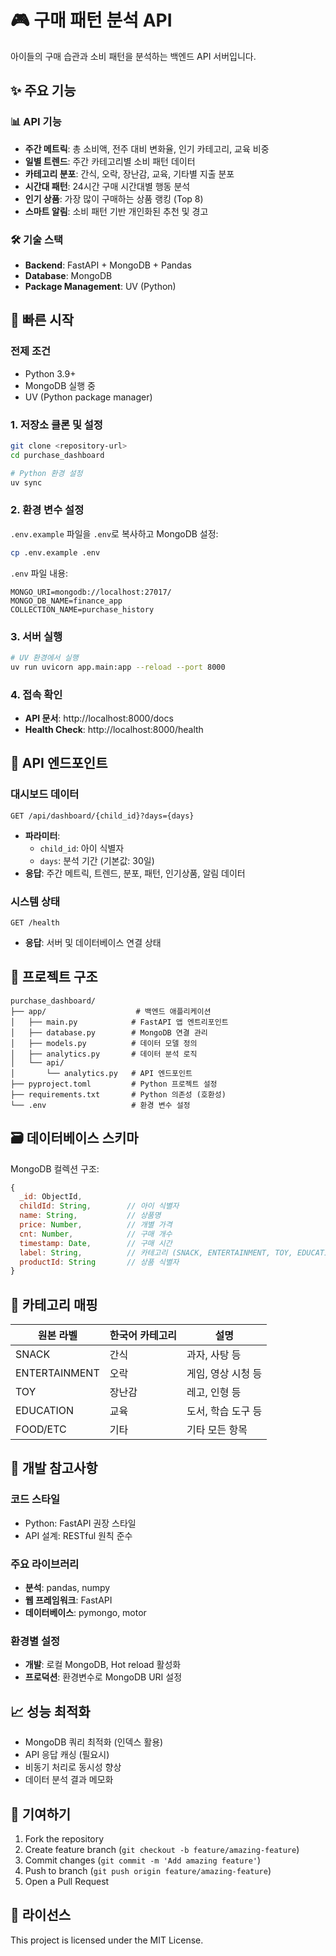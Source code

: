 # 🎮 구매 패턴 분석 API

아이들의 구매 습관과 소비 패턴을 분석하는 백엔드 API 서버입니다.

## ✨ 주요 기능

### 📊 API 기능
- **주간 메트릭**: 총 소비액, 전주 대비 변화율, 인기 카테고리, 교육 비중
- **일별 트렌드**: 주간 카테고리별 소비 패턴 데이터
- **카테고리 분포**: 간식, 오락, 장난감, 교육, 기타별 지출 분포
- **시간대 패턴**: 24시간 구매 시간대별 행동 분석
- **인기 상품**: 가장 많이 구매하는 상품 랭킹 (Top 8)
- **스마트 알림**: 소비 패턴 기반 개인화된 추천 및 경고

### 🛠 기술 스택
- **Backend**: FastAPI + MongoDB + Pandas
- **Database**: MongoDB
- **Package Management**: UV (Python)

## 🚀 빠른 시작

### 전제 조건
- Python 3.9+
- MongoDB 실행 중
- UV (Python package manager)

### 1. 저장소 클론 및 설정
```bash
git clone <repository-url>
cd purchase_dashboard

# Python 환경 설정
uv sync
```

### 2. 환경 변수 설정
`.env.example` 파일을 `.env`로 복사하고 MongoDB 설정:

```bash
cp .env.example .env
```

`.env` 파일 내용:
```env
MONGO_URI=mongodb://localhost:27017/
MONGO_DB_NAME=finance_app
COLLECTION_NAME=purchase_history
```

### 3. 서버 실행

```bash
# UV 환경에서 실행
uv run uvicorn app.main:app --reload --port 8000
```

### 4. 접속 확인
- **API 문서**: http://localhost:8000/docs
- **Health Check**: http://localhost:8000/health

## 📡 API 엔드포인트

### 대시보드 데이터
```
GET /api/dashboard/{child_id}?days={days}
```
- **파라미터**: 
  - `child_id`: 아이 식별자
  - `days`: 분석 기간 (기본값: 30일)
- **응답**: 주간 메트릭, 트렌드, 분포, 패턴, 인기상품, 알림 데이터

### 시스템 상태
```
GET /health
```
- **응답**: 서버 및 데이터베이스 연결 상태

## 📁 프로젝트 구조

```
purchase_dashboard/
├── app/                    # 백엔드 애플리케이션
│   ├── main.py            # FastAPI 앱 엔트리포인트
│   ├── database.py        # MongoDB 연결 관리
│   ├── models.py          # 데이터 모델 정의
│   ├── analytics.py       # 데이터 분석 로직
│   └── api/
│       └── analytics.py   # API 엔드포인트
├── pyproject.toml         # Python 프로젝트 설정
├── requirements.txt       # Python 의존성 (호환성)
└── .env                   # 환경 변수 설정
```

## 🗃 데이터베이스 스키마

MongoDB 컬렉션 구조:
```javascript
{
  _id: ObjectId,
  childId: String,        // 아이 식별자
  name: String,           // 상품명
  price: Number,          // 개별 가격
  cnt: Number,            // 구매 개수
  timestamp: Date,        // 구매 시간
  label: String,          // 카테고리 (SNACK, ENTERTAINMENT, TOY, EDUCATION, ETC)
  productId: String       // 상품 식별자
}
```

## 🎯 카테고리 매핑

| 원본 라벨 | 한국어 카테고리 | 설명 |
|-----------|-----------------|------|
| SNACK | 간식 | 과자, 사탕 등 |
| ENTERTAINMENT | 오락 | 게임, 영상 시청 등 |
| TOY | 장난감 | 레고, 인형 등 |
| EDUCATION | 교육 | 도서, 학습 도구 등 |
| FOOD/ETC | 기타 | 기타 모든 항목 |

## 🔧 개발 참고사항

### 코드 스타일
- Python: FastAPI 권장 스타일
- API 설계: RESTful 원칙 준수

### 주요 라이브러리
- **분석**: pandas, numpy
- **웹 프레임워크**: FastAPI
- **데이터베이스**: pymongo, motor

### 환경별 설정
- **개발**: 로컬 MongoDB, Hot reload 활성화
- **프로덕션**: 환경변수로 MongoDB URI 설정

## 📈 성능 최적화

- MongoDB 쿼리 최적화 (인덱스 활용)
- API 응답 캐싱 (필요시)
- 비동기 처리로 동시성 향상
- 데이터 분석 결과 메모화

## 🤝 기여하기

1. Fork the repository
2. Create feature branch (`git checkout -b feature/amazing-feature`)
3. Commit changes (`git commit -m 'Add amazing feature'`)
4. Push to branch (`git push origin feature/amazing-feature`)
5. Open a Pull Request

## 📄 라이선스

This project is licensed under the MIT License.
